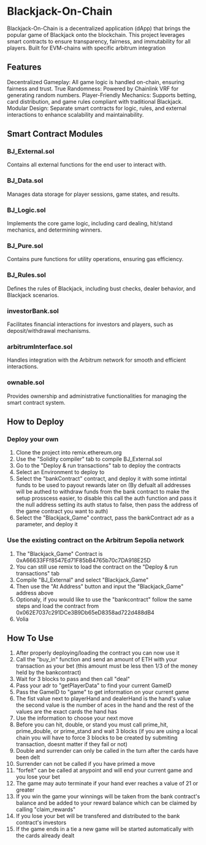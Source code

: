 # Blackjack-On-Chain
Blackjack-On-Chain is a decentralized application (dApp) that brings the popular game of Blackjack onto the blockchain. This project leverages smart contracts to ensure transparency, fairness, and immutability for all players. Built for EVM-chains with specific arbitrum integration

## Features
Decentralized Gameplay: All game logic is handled on-chain, ensuring fairness and trust.
True Randomness: Powered by Chainlink VRF for generating random numbers.
Player-Friendly Mechanics: Supports betting, card distribution, and game rules compliant with traditional Blackjack.
Modular Design: Separate smart contracts for logic, rules, and external interactions to enhance scalability and maintainability.
## Smart Contract Modules

### BJ_External.sol
Contains all external functions for the end user to interact with.

### BJ_Data.sol
Manages data storage for player sessions, game states, and results.

### BJ_Logic.sol
Implements the core game logic, including card dealing, hit/stand mechanics, and determining winners.

### BJ_Pure.sol
Contains pure functions for utility operations, ensuring gas efficiency.

### BJ_Rules.sol
Defines the rules of Blackjack, including bust checks, dealer behavior, and Blackjack scenarios.

### investorBank.sol
Facilitates financial interactions for investors and players, such as deposit/withdrawal mechanisms.

### arbitrumInterface.sol
Handles integration with the Arbitrum network for smooth and efficient interactions.

### ownable.sol
Provides ownership and administrative functionalities for managing the smart contract system.

## How to Deploy
### Deploy your own
1. Clone the project into remix.ethereum.org
2. Use the "Solidity compiler" tab to compile BJ_External.sol
3. Go to the "Deploy & run transactions" tab to deploy the contracts
4. Select an Environment to deploy to
5. Select the "bankContract" contract, and deploy it with some intintal funds to be used to payout rewards later on
   (By defualt all addresses will be authed to withdraw funds from the bank contract to make the setup prosscess easier, to disable this call the auth function and pass it the null address setting its auth status to false, then pass the address of the game contract you want to auth)
7. Select the "Blackjack_Game" contract, pass the bankContract adr as a parameter, and deploy it

### Use the existing contract on the Arbitrum Sepolia network
1. The "Blackjack_Game" Contract is 0xA66633FFf8547Ed71F85bB4765b70c7DA918E25D
2. You can still use remix to load the contract on the "Deploy & run transactions" tab
3. Compile "BJ_External" and select "Blackjack_Game"
4. Then use the "At Address" button and input the "Blackjack_Game" address above
5. Optionaly, if you would like to use the "bankcontract" follow the same steps and load the contract from 0x062E7037c291DCe3B9Db65eD8358ad722d488dB4
6. Volia
   
## How To Use
1. After properly deploying/loading the contract you can now use it
2. Call the "buy_in" function and send an amount of ETH with your transaction as your bet (this amount must be less then 1/3 of the money held by the bankcontract)
3. Wait for 3 blocks to pass and then call "deal"
4. Pass your adr to "getPlayerData" to find your current GameID
5. Pass the GameID to "game" to get information on your current game
6. The fist value next to playerHand and dealerHand is the hand's value
   the second value is the number of aces in the hand
   and the rest of the values are the exact cards the hand has
7. Use the information to choose your next move
8. Before you can hit, double, or stand you must call prime_hit, prime_double, or prime_stand and wait 3 blocks (if you are using a local chain you will have to force 3 blocks to be created by submiting transaction, doesnt matter if they fail or not)
9. Double and surrender can only be called in the turn after the cards have been delt
10. Surrender can not be called if you have primed a move
11. "forfeit" can be called at anypoint and will end your current game and you lose your bet
12. The game may auto terminate if your hand ever reaches a value of 21 or greater
13. If you win the game your winnings will be taken from the bank contract's balance and be added to your reward balance which can be claimed by calling "claim_rewards"
14. If you lose your bet will be transfered and distributed to the bank contract's investors
15. If the game ends in a tie a new game will be started automatically with the cards already dealt

